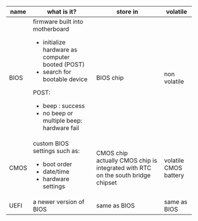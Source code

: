 |name|what is it?|store in|volatile|
|---|---|---|---|
|BIOS|firmware built into motherboard <br /> <ul><li>initialize hardware as computer booted (POST)</li><li>search for bootable device</li></ul> POST: <br /> <ul><li>beep : success</li><li>no beep or multiple beep: hardware fail</li></ul>| BIOS chip | non volatile|
|CMOS| custom BIOS settings such as: <ul><li>boot order</li><li>date/time</li><li>hardware settings</li></ul> |CMOS chip <br /> actually CMOS chip is integrated with RTC on the south bridge chipset|volatile<br />CMOS battery|
|UEFI| a newer version of BIOS|same as BIOS| same as BIOS|
